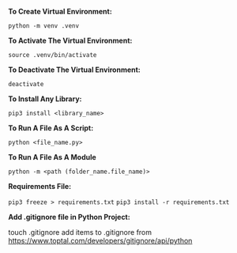 **To Create Virtual Environment:** 

`python -m venv .venv`

**To Activate The Virtual Environment:**

`source .venv/bin/activate`

**To Deactivate The Virtual Environment:**

`deactivate`

**To Install Any Library:**

`pip3 install <library_name>`

**To Run A File As A Script:**

`python <file_name.py>`

**To Run A File As A Module**

`python -m <path (folder_name.file_name)>`

**Requirements File:**

`pip3 freeze > requirements.txt`
`pip3 install -r requirements.txt`

**Add .gitignore file in Python Project:**

 touch .gitignore
 add items to .gitignore from https://www.toptal.com/developers/gitignore/api/python